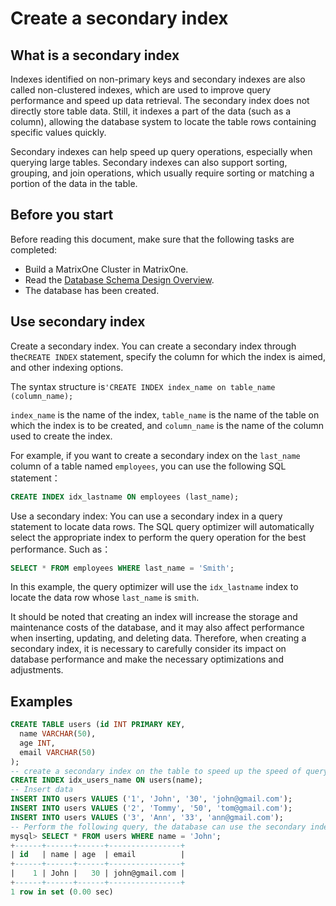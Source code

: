 # Create a secondary index

## What is a secondary index

Indexes identified on non-primary keys and secondary indexes are also called non-clustered indexes, which are used to improve query performance and speed up data retrieval. The secondary index does not directly store table data. Still, it indexes a part of the data (such as a column), allowing the database system to locate the table rows containing specific values quickly.

Secondary indexes can help speed up query operations, especially when querying large tables. Secondary indexes can also support sorting, grouping, and join operations, which usually require sorting or matching a portion of the data in the table.

## Before you start

Before reading this document, make sure that the following tasks are completed:

- Build a MatrixOne Cluster in MatrixOne.
- Read the [Database Schema Design Overview](overview.md).
- The database has been created.

## Use secondary index

Create a secondary index. You can create a secondary index through the`CREATE INDEX` statement, specify the column for which the index is aimed, and other indexing options.

The syntax structure is`'CREATE INDEX index_name on table_name (column_name);`

`index_name` is the name of the index, `table_name` is the name of the table on which the index is to be created, and `column_name` is the name of the column used to create the index.

For example, if you want to create a secondary index on the `last_name` column of a table named `employees`, you can use the following SQL statement：

```sql
CREATE INDEX idx_lastname ON employees (last_name);
```

Use a secondary index: You can use a secondary index in a query statement to locate data rows. The SQL query optimizer will automatically select the appropriate index to perform the query operation for the best performance. Such as：

```sql
SELECT * FROM employees WHERE last_name = 'Smith';
```

In this example, the query optimizer will use the `idx_lastname` index to locate the data row whose `last_name` is `smith`.

It should be noted that creating an index will increase the storage and maintenance costs of the database, and it may also affect performance when inserting, updating, and deleting data. Therefore, when creating a secondary index, it is necessary to carefully consider its impact on database performance and make the necessary optimizations and adjustments.

## Examples

```sql
CREATE TABLE users (id INT PRIMARY KEY,
  name VARCHAR(50),
  age INT,
  email VARCHAR(50)
);
-- create a secondary index on the table to speed up the speed of querying users by name
CREATE INDEX idx_users_name ON users(name);
-- Insert data
INSERT INTO users VALUES ('1', 'John', '30', 'john@gmail.com');
INSERT INTO users VALUES ('2', 'Tommy', '50', 'tom@gmail.com');
INSERT INTO users VALUES ('3', 'Ann', '33', 'ann@gmail.com');
-- Perform the following query, the database can use the secondary index to quickly find all users with the name “John” without having to scan the entire table
mysql> SELECT * FROM users WHERE name = 'John';
+------+------+------+----------------+
| id   | name | age  | email          |
+------+------+------+----------------+
|    1 | John |   30 | john@gmail.com |
+------+------+------+----------------+
1 row in set (0.00 sec)
```

